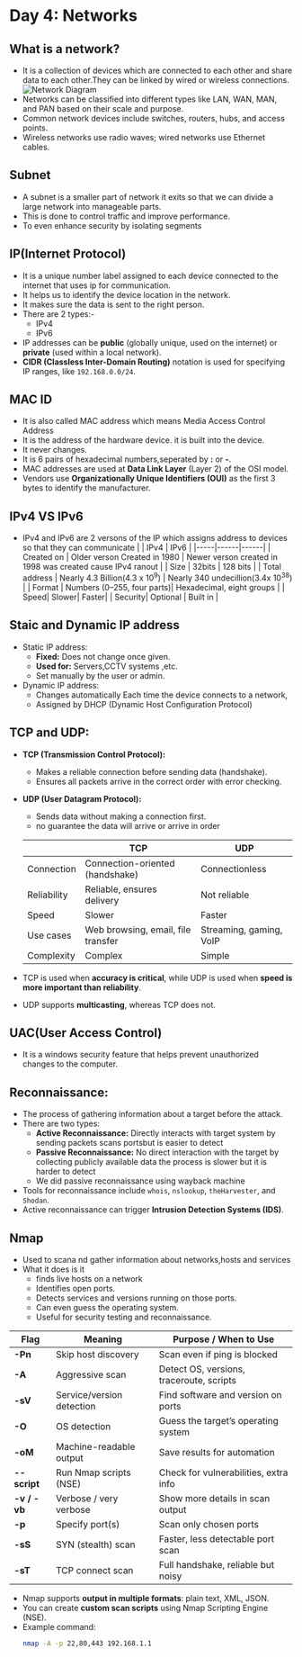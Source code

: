 # Day 4: Networks
## What is a network?
- It is a collection of devices which are connected to each other and share data to each other.They can be linked by wired or wireless connections.
![Network Diagram](./1b6a90f5-29f3-47b3-9e17-6e7afa224713.png)
- Networks can be classified into different types like LAN, WAN, MAN, and PAN based on their scale and purpose.
- Common network devices include switches, routers, hubs, and access points.
- Wireless networks use radio waves; wired networks use Ethernet cables.

##  Subnet
- A subnet is a smaller part of network it exits so that we can divide a large network into manageable parts. 
- This is done to control traffic and improve performance.
- To even enhance security by isolating segments

## IP(Internet Protocol)
- It is a unique number label assigned to each device connected to the internet that uses ip for communication.
- It helps us to identify the device location in the network.
- It makes sure the data is sent to the right person.
- There are 2 types:-
  * IPv4
  * IPv6
- IP addresses can be **public** (globally unique, used on the internet) or **private** (used within a local network).
- **CIDR (Classless Inter-Domain Routing)** notation is used for specifying IP ranges, like `192.168.0.0/24`.

## MAC ID
- It is also called MAC address which means Media Access Control Address
- It is the address of the hardware device. it is built into the device.
- It never changes.
- It is 6 pairs of hexadecimal numbers,seperated by **:** or **-**.
- MAC addresses are used at **Data Link Layer** (Layer 2) of the OSI model.
- Vendors use **Organizationally Unique Identifiers (OUI)** as the first 3 bytes to identify the manufacturer.

## IPv4 VS IPv6
- IPv4 and IPv6 are 2 versons of the IP which assigns address to devices so that they can communicate
  |     | IPv4 | IPv6 |
  |-----|------|------|
  | Created on | Older verson Created in 1980 | Newer verson  created in 1998 was created cause IPv4 ranout |
  | Size | 32bits | 128 bits |
  | Total address | Nearly 4.3 Billion(4.3 x 10<sup>9</sup>) | Nearly 340 undecillion(3.4x 10<sup>38</sup>) |
  | Format |	Numbers (0–255, four parts)| Hexadecimal, eight groups |
  | Speed| Slower| Faster|
  | Security| Optional | Built in |

## Staic and Dynamic IP address
- Static IP address:
  * **Fixed:** Does not change once given.
  *  **Used for:** Servers,CCTV systems ,etc.
  *  Set manually by the user or admin.
- Dynamic IP address:
  * Changes automatically Each time the device connects to a network,
  * Assigned by DHCP (Dynamic Host Configuration Protocol)

## TCP and UDP:
- **TCP (Transmission Control Protocol):**
  * Makes a reliable connection before sending data (handshake).
  * Ensures all packets arrive in the correct order with error checking.
- **UDP (User Datagram Protocol):**
  * Sends data without making a connection first.
  * no guarantee the data will arrive or arrive in order

  |  | TCP | UDP |
  |---------|-----|-----|
  | Connection | Connection-oriented (handshake) | Connectionless |
  | Reliability | Reliable, ensures delivery | Not reliable |
  | Speed | Slower | Faster |
  | Use cases | Web browsing, email, file transfer | Streaming, gaming, VoIP |
  | Complexity|Complex|Simple|
- TCP is used when **accuracy is critical**, while UDP is used when **speed is more important than reliability**.
- UDP supports **multicasting**, whereas TCP does not.

## UAC(User Access Control)
- It is a windows security feature that helps prevent unauthorized changes to the computer.

## Reconnaissance:
- The process of gathering information about a target before the attack.
- There are two types:
  * **Active Reconnaissance:** Directly interacts with target system by sending packets scans portsbut is easier to detect
  * **Passive Reconnaissance:** No direct interaction with the target by collecting publicly available data the process is slower but it is harder to detect
  * We did passive reconnaissance using wayback machine
- Tools for reconnaissance include `whois`, `nslookup`, `theHarvester`, and `Shodan`.
- Active reconnaissance can trigger **Intrusion Detection Systems (IDS)**.

## Nmap
- Used to scana nd gather information about networks,hosts and services
- What it does is it
  * finds live hosts on a network
  * Identifies open ports.
  * Detects services and versions running on those ports.
  * Can even guess the operating system.
  * Useful for security testing and reconnaissance.

| Flag         | Meaning                   | Purpose / When to Use                    |
| ------------ | ------------------------- | ---------------------------------------- |
| **-Pn**      | Skip host discovery       | Scan even if ping is blocked             |
| **-A**       | Aggressive scan           | Detect OS, versions, traceroute, scripts |
| **-sV**      | Service/version detection | Find software and version on ports       |
| **-O**       | OS detection              | Guess the target’s operating system      |
| **-oM**      | Machine-readable output   | Save results for automation              |
| **--script** | Run Nmap scripts (NSE)    | Check for vulnerabilities, extra info    |
| **-v / -vb** | Verbose / very verbose    | Show more details in scan output         |
| **-p**       | Specify port(s)           | Scan only chosen ports                   |
| **-sS**      | SYN (stealth) scan        | Faster, less detectable port scan        |
| **-sT**      | TCP connect scan          | Full handshake, reliable but noisy       |
- Nmap supports **output in multiple formats**: plain text, XML, JSON.
- You can create **custom scan scripts** using Nmap Scripting Engine (NSE).
- Example command:
  ```bash
  nmap -A -p 22,80,443 192.168.1.1
  ```